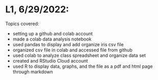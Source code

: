 # L1, 6/29/2022:

Topics covered:
 - setting up a github and colab account
 - made a colab data analysis notebook
 - used pandas to display and add organize iris csv file
 - organized csv file in colab and accessed file from github
 - used colab to analyze class spreadsheet and organize data set
 - created and RStudio Cloud account
 - used R to display data, graphs, and the file as a pdf and html page through markdown
